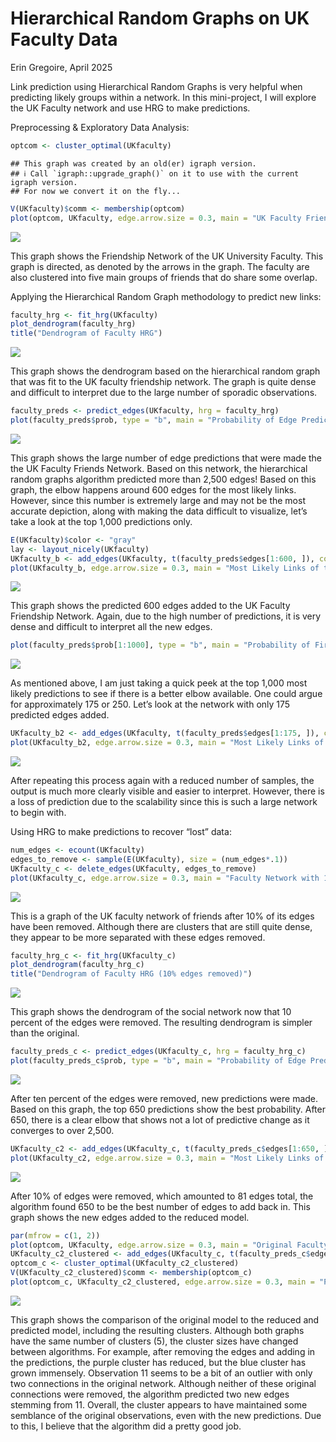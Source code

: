 Hierarchical Random Graphs on UK Faculty Data
================
Erin Gregoire,
April 2025

Link prediction using Hierarchical Random Graphs is very helpful when
predicting likely groups within a network. In this mini-project, I will
explore the UK Faculty network and use HRG to make predictions.

Preprocessing & Exploratory Data Analysis:

``` r
optcom <- cluster_optimal(UKfaculty)
```

    ## This graph was created by an old(er) igraph version.
    ## ℹ Call `igraph::upgrade_graph()` on it to use with the current igraph version.
    ## For now we convert it on the fly...

``` r
V(UKfaculty)$comm <- membership(optcom)
plot(optcom, UKfaculty, edge.arrow.size = 0.3, main = "UK Faculty Friendship Network")
```

![](Graphs&Images/Hierarchical-Random-Graphs-on-UK-Faculty-Data_files/figure-gfm/unnamed-chunk-2-1.png)<!-- -->

This graph shows the Friendship Network of the UK University Faculty.
This graph is directed, as denoted by the arrows in the graph. The
faculty are also clustered into five main groups of friends that do
share some overlap.

Applying the Hierarchical Random Graph methodology to predict new links:

``` r
faculty_hrg <- fit_hrg(UKfaculty)
plot_dendrogram(faculty_hrg)
title("Dendrogram of Faculty HRG")
```

![](Graphs&Images/Hierarchical-Random-Graphs-on-UK-Faculty-Data_files/figure-gfm/unnamed-chunk-3-1.png)<!-- -->

This graph shows the dendrogram based on the hierarchical random graph
that was fit to the UK faculty friendship network. The graph is quite
dense and difficult to interpret due to the large number of sporadic
observations.

``` r
faculty_preds <- predict_edges(UKfaculty, hrg = faculty_hrg)
plot(faculty_preds$prob, type = "b", main = "Probability of Edge Predictions on the Faculty HRG", ylab = "Probability", xlab = "Edge Index")
```

![](Graphs&Images/Hierarchical-Random-Graphs-on-UK-Faculty-Data_files/figure-gfm/unnamed-chunk-4-1.png)<!-- -->

This graph shows the large number of edge predictions that were made the
the UK Faculty Friends Network. Based on this network, the hierarchical
random graphs algorithm predicted more than 2,500 edges! Based on this
graph, the elbow happens around 600 edges for the most likely links.
However, since this number is extremely large and may not be the most
accurate depiction, along with making the data difficult to visualize,
let’s take a look at the top 1,000 predictions only.

``` r
E(UKfaculty)$color <- "gray"
lay <- layout_nicely(UKfaculty)
UKfaculty_b <- add_edges(UKfaculty, t(faculty_preds$edges[1:600, ]), color = "red")
plot(UKfaculty_b, edge.arrow.size = 0.3, main = "Most Likely Links of the Faculty HRG")
```

![](Graphs&Images/Hierarchical-Random-Graphs-on-UK-Faculty-Data_files/figure-gfm/unnamed-chunk-5-1.png)<!-- -->

This graph shows the predicted 600 edges added to the UK Faculty
Friendship Network. Again, due to the high number of predictions, it is
very dense and difficult to interpret all the new edges.

``` r
plot(faculty_preds$prob[1:1000], type = "b", main = "Probability of First 1,000 Edge Predictions", ylab = "Probability", xlab = "Edge Index")
```

![](Graphs&Images/Hierarchical-Random-Graphs-on-UK-Faculty-Data_files/figure-gfm/unnamed-chunk-6-1.png)<!-- -->

As mentioned above, I am just taking a quick peek at the top 1,000 most
likely predictions to see if there is a better elbow available. One
could argue for approximately 175 or 250. Let’s look at the network with
only 175 predicted edges added.

``` r
UKfaculty_b2 <- add_edges(UKfaculty, t(faculty_preds$edges[1:175, ]), color = "red")
plot(UKfaculty_b2, edge.arrow.size = 0.3, main = "Most Likely Links of the Faculty HRG (reduced)")
```

![](Graphs&Images/Hierarchical-Random-Graphs-on-UK-Faculty-Data_files/figure-gfm/unnamed-chunk-7-1.png)<!-- -->

After repeating this process again with a reduced number of samples, the
output is much more clearly visible and easier to interpret. However,
there is a loss of prediction due to the scalability since this is such
a large network to begin with.

Using HRG to make predictions to recover “lost” data:

``` r
num_edges <- ecount(UKfaculty)
edges_to_remove <- sample(E(UKfaculty), size = (num_edges*.1))
UKfaculty_c <- delete_edges(UKfaculty, edges_to_remove)
plot(UKfaculty_c, edge.arrow.size = 0.3, main = "Faculty Network with 10% of Edges Removed")
```

![](Graphs&Images/Hierarchical-Random-Graphs-on-UK-Faculty-Data_files/figure-gfm/unnamed-chunk-8-1.png)<!-- -->

This is a graph of the UK faculty network of friends after 10% of its
edges have been removed. Although there are clusters that are still
quite dense, they appear to be more separated with these edges removed.

``` r
faculty_hrg_c <- fit_hrg(UKfaculty_c)
plot_dendrogram(faculty_hrg_c)
title("Dendrogram of Faculty HRG (10% edges removed)")
```

![](Graphs&Images/Hierarchical-Random-Graphs-on-UK-Faculty-Data_files/figure-gfm/unnamed-chunk-9-1.png)<!-- -->

This graph shows the dendrogram of the social network now that 10
percent of the edges were removed. The resulting dendrogram is simpler
than the original.

``` r
faculty_preds_c <- predict_edges(UKfaculty_c, hrg = faculty_hrg_c)
plot(faculty_preds_c$prob, type = "b", main = "Probability of Edge Predictions After 10% Removed", ylab = "Probability", xlab = "Edge Index")
```

![](Graphs&Images/Hierarchical-Random-Graphs-on-UK-Faculty-Data_files/figure-gfm/unnamed-chunk-10-1.png)<!-- -->

After ten percent of the edges were removed, new predictions were made.
Based on this graph, the top 650 predictions show the best probability.
After 650, there is a clear elbow that shows not a lot of predictive
change as it converges to over 2,500.

``` r
UKfaculty_c2 <- add_edges(UKfaculty_c, t(faculty_preds_c$edges[1:650, ]), color = "red")
plot(UKfaculty_c2, edge.arrow.size = 0.3, main = "Most Likely Links of the Faculty HRG")
```

![](Graphs&Images/Hierarchical-Random-Graphs-on-UK-Faculty-Data_files/figure-gfm/unnamed-chunk-11-1.png)<!-- -->

After 10% of edges were removed, which amounted to 81 edges total, the
algorithm found 650 to be the best number of edges to add back in. This
graph shows the new edges added to the reduced model.

``` r
par(mfrow = c(1, 2))
plot(optcom, UKfaculty, edge.arrow.size = 0.3, main = "Original Faculty Network")
UKfaculty_c2_clustered <- add_edges(UKfaculty_c, t(faculty_preds_c$edges[1:650, ]),attr = list(weight = faculty_preds_c$prob[1:650]))
optcom_c <- cluster_optimal(UKfaculty_c2_clustered)
V(UKfaculty_c2_clustered)$comm <- membership(optcom_c)
plot(optcom_c, UKfaculty_c2_clustered, edge.arrow.size = 0.3, main = "Predictions After 10% of Edges Removed")
```

![](Graphs&Images/Hierarchical-Random-Graphs-on-UK-Faculty-Data_files/figure-gfm/unnamed-chunk-12-1.png)<!-- -->

This graph shows the comparison of the original model to the reduced and
predicted model, including the resulting clusters. Although both
graphs have the same number of clusters (5), the cluster sizes have
changed between algorithms. For example, after removing the edges and
adding in the predictions, the purple cluster has reduced, but the blue
cluster has grown immensely. Observation 11 seems to be a bit of an
outlier with only two connections in the original network. Although
neither of these original connections were removed, the algorithm
predicted two new edges stemming from 11. Overall, the cluster appears to
have maintained some semblance of the original observations, even with the
new predictions. Due to this, I believe that the algorithm did a pretty
good job.

